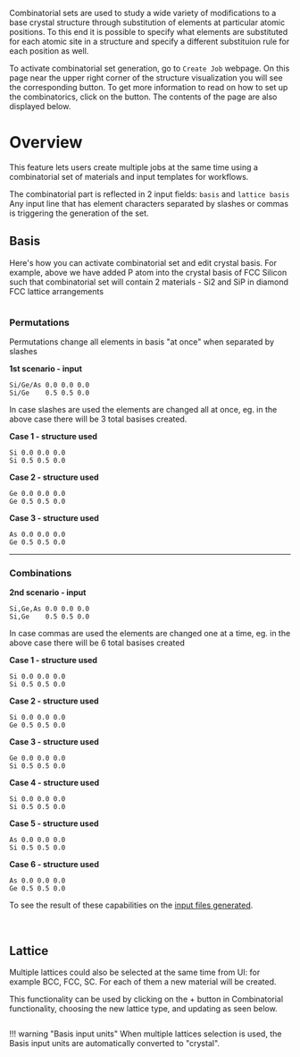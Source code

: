 <!-- by MH -->

Combinatorial sets are used to study a wide variety of modifications to a base crystal structure through substitution of elements at particular atomic positions.  To this end it is possible to specify what elements are substituted for each atomic site in a structure and specify a different substituion rule for each position as well.

To activate combinatorial set generation, go to `Create Job` webpage. On this page near the upper right corner of the structure visualization you will see the corresponding button. To get more information to read on how to set up the combinatorics, click on the <i class="zmdi zmdi-info"></i> button.  The contents of the page are also displayed below.


# Overview

This feature lets users create multiple jobs at the same time using a combinatorial set of materials and input templates for workflows.

The combinatorial part is reflected in 2 input fields: `basis` and `lattice basis`
Any input line that has element characters separated by slashes or commas is triggering the generation of the set.

## Basis

Here's how you can activate combinatorial set and edit crystal basis. For example, above we have added P atom into the crystal basis of FCC Silicon such that combinatorial set will contain 2 materials - Si2 and SiP in diamond FCC lattice arrangements

<img data-gifffer="/images/ActivateCombinatorial.gif" />

### Permutations

Permutations change all elements in basis "at once" when separated by slashes

**1st scenario - input**
```
Si/Ge/As 0.0 0.0 0.0
Si/Ge    0.5 0.5 0.0
```

In case slashes are used the elements are changed all at once, eg. in the above case there will be 3 total basises created.

**Case 1 - structure used**
```
Si 0.0 0.0 0.0
Si 0.5 0.5 0.0
```
**Case 2 - structure used**
```
Ge 0.0 0.0 0.0
Ge 0.5 0.5 0.0
```
**Case 3 - structure used**
```
As 0.0 0.0 0.0
Ge 0.5 0.5 0.0
```

<hr>

### Combinations

**2nd scenario - input**
```
Si,Ge,As 0.0 0.0 0.0
Si,Ge    0.5 0.5 0.0
```
In case commas are used the elements are changed one at a time, eg. in the above case there will be 6 total basises created

**Case 1 - structure used**
```
Si 0.0 0.0 0.0
Si 0.5 0.5 0.0
```
**Case 2 - structure used**
```
Si 0.0 0.0 0.0
Ge 0.5 0.5 0.0
```
**Case 3 - structure used**
```
Ge 0.0 0.0 0.0
Si 0.5 0.5 0.0
```
**Case 4 - structure used**
```
Si 0.0 0.0 0.0
Si 0.5 0.5 0.0
```
**Case 5 - structure used**
```
As 0.0 0.0 0.0
Si 0.5 0.5 0.0
```
**Case 6 - structure used**
```
As 0.0 0.0 0.0
Ge 0.5 0.5 0.0
```

To see the result of these capabilities on the [input files generated](/models/combinatorial-set-input.md).

<BR>

## Lattice

Multiple lattices could also be selected at the same time from UI: for example BCC, FCC, SC. For each of them a new material will be created.

This functionality can be used by clicking on the + button in Combinatorial functionality, choosing the new lattice type, and updating as seen below.

<img data-gifffer="/images/AddCombinatorialCell.gif" />

!!! warning "Basis input units"
    When multiple lattices selection is used, the Basis input units are automatically converted to "crystal".
